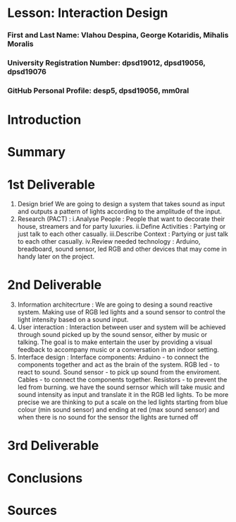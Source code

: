 # Lesson: Interaction Design

### First and Last Name: Vlahou Despina, George Kotaridis, Mihalis Moralis
### University Registration Number: dpsd19012, dpsd19056, dpsd19076
### GitHub Personal Profile: desp5, dpsd19056, mm0ral

# Introduction

# Summary


# 1st Deliverable
1. Design brief
     We are going to design a system that takes sound as input and outputs a                  pattern of lights according to the amplitude of the input. 
2. Research (PACT) :
     i.Analyse People : People that want to decorate their house, streamers and for party      luxuries.
     ii.Define Activities : Partying or just talk to each other casually.
     iii.Describe Context : Partying or just talk to each other casually.
     iv.Review needed technology : Arduino, breadboard, sound sensor, led RGB and other        devices that may come in handy later on the project.

# 2nd Deliverable
 3. Information architecrture :
     We are going to desing a sound reactive system. Making use of RGB led lights and a        sound sensor to control the light intensity based on a sound input.
 4. User interaction :
     Interaction between user and system will be achieved through sound picked up by the      sound sensor, either by music or talking. The goal is to make entertain the user          by providing a visual feedback to accompany music or a conversation in an indoor          setting.
 5. Interface design : 
     Interface components: 
     Arduino - to connect the components together and act as the brain of the system.
     RGB led - to react to sound.
     Sound sensor - to pick up sound from the enviroment.
     Cables - to connect the components together.
     Resistors - to prevent the led from burning.
     we have the sound sernsor which will take music and sound intensity as input and          translate it in the RGB led lights. To be more precise we are thinking to put a          scale on the led lights starting from blue colour (min sound sensor) and ending at        red (max sound sensor) and when there is no sound for the sensor the lights are          turned off
    
    
# 3rd Deliverable 


# Conclusions


# Sources
